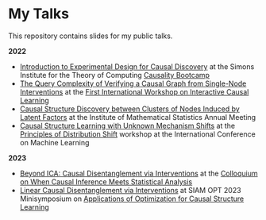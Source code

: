 # My Talks

This repository contains slides for my public talks.

**2022**
- [Introduction to Experimental Design for Causal Discovery](2022/experimental-design-bootcamp.pdf) at the Simons Institute for the Theory of Computing [Causality Bootcamp](https://simons.berkeley.edu/workshops/causality-2022-bc)
- [The Query Complexity of Verifying a Causal Graph from Single-Node Interventions](2022/chandler-squires-icl2022.pdf) at the [First International Workshop on Interactive Causal Learning](https://interactivecausallearning.com)
- [Causal Structure Discovery between Clusters of Nodes Induced by Latent Factors](2022/ims-latent-factor-causal-models.pdf) at the Institute of Mathematical Statistics Annual Meeting
- [Causal Structure Learning with Unknown Mechanism Shifts](2022/icml-pods-workshop2022_causal-structure-learning-unknown-targets.pdf) at the [Principles of Distribution Shift](https://sites.google.com/view/icml-2022-pods) workshop at the International Conference on Machine Learning


**2023**
- [Beyond ICA: Causal Disentanglement via Interventions](2023/when-causal-inference-meets-statistical-analysis.pdf) at the [Colloquium on When Causal Inference Meets Statistical Analysis](https://quarter-on-causality.github.io/analysis/)
- [Linear Causal Disentanglement via Interventions](2023/siam-optimization.pdf) at SIAM OPT 2023 Minisymposium on [Applications of Optimization for Causal Structure Learning](https://meetings.siam.org/sess/dsp_programsess.cfm?SESSIONCODE=76778)
